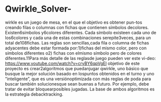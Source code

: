 # Qwirkle_Solver-
wirkle es un juego de mesa, en el que el objetivo es obtener pun-tos creando filas o columnas con fichas que contienen símbolos decolores. Existen6símbolos y6colores diferentes. Cada símbolo existeen cada uno de los6colores y cada una de estas combinaciones serepite3veces, para un total de108fichas. Las reglas son sencillas,cada fila o columna de fichas adyacentes debe estar formada por:1)fichas del mismo color, pero con símbolos diferentes o2) fichas con elmismo símbolo pero de colores diferentes.11Para más detalle de las reglasde juego pueden ver este vi-deo: https://www.youtube.com/watch?v=cryBY6qpVgEl objetivo de este proyecto es crear2algoritmos que puedanjugar qwirkle, uno básico que busque la mejor solución basado en lospuntos obtenidos en el turno y uno ”inteligente”, que es una versiónoptimizada con más reglas de poda para buscar también solucionesque sean buenas a futuro. Por ejemplo, debe tratar de evitar bloquearposibles jugadas. La base de ambos algoritmos es la estrategia debacktracking.

